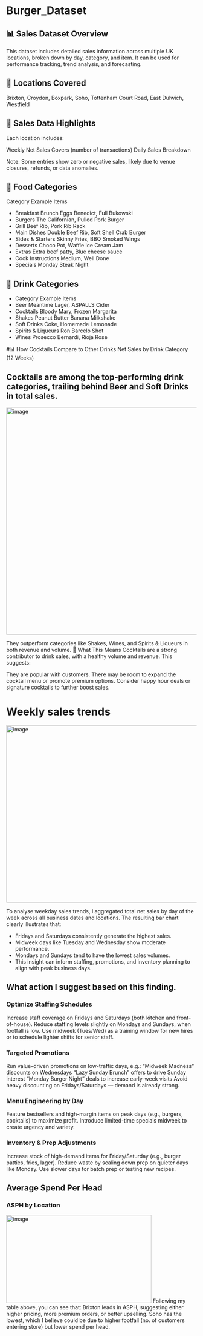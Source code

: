 # Burger_Dataset

## 📊 Sales Dataset Overview
This dataset includes detailed sales information across multiple UK locations, broken down by day, category, and item. It can be used for performance tracking, trend analysis, and forecasting.

## 📍 Locations Covered
Brixton, Croydon, Boxpark, Soho, Tottenham Court Road, East Dulwich, Westfield

## 📅 Sales Data Highlights
Each location includes:

Weekly Net Sales
Covers (number of transactions)
Daily Sales Breakdown

Note: Some entries show zero or negative sales, likely due to venue closures, refunds, or data anomalies.

## 🍔 Food Categories
Category	Example Items
- Breakfast Brunch	Eggs Benedict, Full Bukowski
- Burgers	The Californian, Pulled Pork Burger
- Grill	Beef Rib, Pork Rib Rack
- Main Dishes	Double Beef Rib, Soft Shell Crab Burger
- Sides & Starters	Skinny Fries, BBQ Smoked Wings
- Desserts	Choco Pot, Waffle Ice Cream Jam
- Extras	Extra beef patty, Blue cheese sauce
- Cook Instructions	Medium, Well Done
- Specials	Monday Steak Night

## 🍹 Drink Categories
- Category	Example Items
- Beer	Meantime Lager, ASPALLS Cider
- Cocktails	Bloody Mary, Frozen Margarita
- Shakes	Peanut Butter Banana Milkshake
- Soft Drinks	Coke, Homemade Lemonade
- Spirits & Liqueurs	Ron Barcelo Shot
- Wines	Prosecco Bernardi, Rioja Rose

#📊 How Cocktails Compare to Other Drinks
Net Sales by Drink Category (12 Weeks)

## Cocktails are among the top-performing drink categories, trailing behind Beer and Soft Drinks in total sales.

<img width="1000" height="600" alt="image" src="https://github.com/user-attachments/assets/cc330e91-9a5a-4155-9826-3ef8b31036ee" />

They outperform categories like Shakes, Wines, and Spirits & Liqueurs in both revenue and volume.
🧠 What This Means
Cocktails are a strong contributor to drink sales, with a healthy volume and revenue. This suggests:

They are popular with customers.
There may be room to expand the cocktail menu or promote premium options.
Consider happy hour deals or signature cocktails to further boost sales.

# Weekly sales trends
<img width="1262" height="468" alt="image" src="https://github.com/user-attachments/assets/ce48de07-df8e-40c0-9344-7cfeac735acc" />

To analyse weekday sales trends, I aggregated total net sales by day of the week across all business dates and locations. The resulting bar chart clearly illustrates that:

- Fridays and Saturdays consistently generate the highest sales.
- Midweek days like Tuesday and Wednesday show moderate performance.
- Mondays and Sundays tend to have the lowest sales volumes.
- This insight can inform staffing, promotions, and inventory planning to align with peak business days.

## What action I suggest based on this finding.

### Optimize Staffing Schedules
Increase staff coverage on Fridays and Saturdays (both kitchen and front-of-house).
Reduce staffing levels slightly on Mondays and Sundays, when footfall is low.
Use midweek (Tues/Wed) as a training window for new hires or to schedule lighter shifts for senior staff.

### Targeted Promotions
Run value-driven promotions on low-traffic days, e.g.:
“Midweek Madness” discounts on Wednesdays
“Lazy Sunday Brunch” offers to drive Sunday interest
“Monday Burger Night” deals to increase early-week visits
Avoid heavy discounting on Fridays/Saturdays — demand is already strong.

### Menu Engineering by Day
Feature bestsellers and high-margin items on peak days (e.g., burgers, cocktails) to maximize profit.
Introduce limited-time specials midweek to create urgency and variety.

### Inventory & Prep Adjustments
Increase stock of high-demand items for Friday/Saturday (e.g., burger patties, fries, lager).
Reduce waste by scaling down prep on quieter days like Monday.
Use slower days for batch prep or testing new recipes.


## Average Spend Per Head

### ASPH by Location

<img width="384" height="232" alt="image" src="https://github.com/user-attachments/assets/edc553d9-fb74-40f7-b9c2-eb3413974a9f" />
Following my table above, you can see that:
Brixton leads in ASPH, suggesting either higher pricing, more premium orders, or better upselling. Soho has the lowest, which I believe could be due to higher footfall (no. of customers entering store) but lower spend per head.


